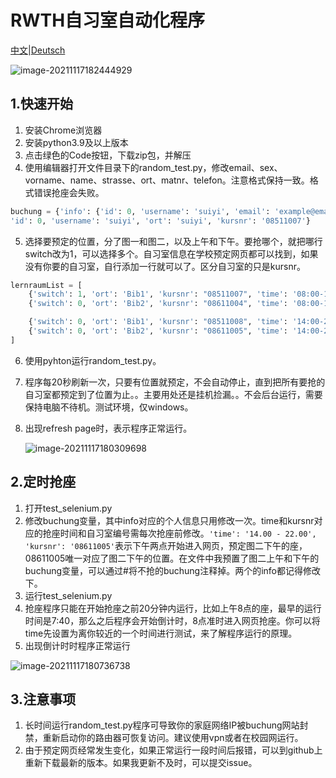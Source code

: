 # RWTH自习室自动化程序

[中文](https://github.com/xieqifei/AutoLernraum)|[Deutsch](https://github.com/xieqifei/AutoLernraum/blob/main/README_DE.md)

![image-20211117182444929](https://i.loli.net/2021/11/18/FoOYsD5hGQMcrIA.png)

## 1.快速开始

1. 安装Chrome浏览器
2. 安装python3.9及以上版本
3. 点击绿色的Code按钮，下载zip包，并解压
4. 使用编辑器打开文件目录下的random_test.py，修改email、sex、vorname、name、strasse、ort、matnr、telefon。注意格式保持一致。格式错误抢座会失败。

```python
buchung = {'info': {'id': 0, 'username': 'suiyi', 'email': 'example@email.com', 'sex': 'M', 'vorname': 'Feieie', 'name': 'Xu', 'strasse': 'Ponttorstr.1','ort': '52074  Aachen', 'status': 'S-RWTH', 'matnr': '404093', 'telefon': '00491799860915'}, 
'id': 0, 'username': 'suiyi', 'ort': 'suiyi', 'kursnr': '08511007'}
```

5. 选择要预定的位置，分了图一和图二，以及上午和下午。要抢哪个，就把哪行switch改为1，可以选择多个。自习室信息在学校预定网页都可以找到，如果没有你要的自习室，自行添加一行就可以了。区分自习室的只是kursnr。

```python
lernraumList = [
    {'switch': 1, 'ort': 'Bib1', 'kursnr': "08511007", 'time': '08:00-14:00'},
    {'switch': 0, 'ort': 'Bib2', 'kursnr': "08611004", 'time': '08:00-14:00'},

    {'switch': 0, 'ort': 'Bib1', 'kursnr': "08511008", 'time': '14:00-20:00'},
    {'switch': 0, 'ort': 'Bib2', 'kursnr': "08611005", 'time': '14:00-20:00'}
]
```

6. 使用pyhton运行random_test.py。

7. 程序每20秒刷新一次，只要有位置就预定，不会自动停止，直到把所有要抢的自习室都预定到了位置为止。。主要用处还是挂机捡漏。。不会后台运行，需要保持电脑不待机。测试环境，仅windows。

8. 出现refresh page时，表示程序正常运行。

   ![image-20211117180309698](https://i.loli.net/2021/11/18/Xkz2CUGAlWbupqw.png)

## 2.定时抢座

1. 打开test_selenium.py
2. 修改buchung变量，其中info对应的个人信息只用修改一次。time和kursnr对应的抢座时间和自习室编号需每次抢座前修改。`'time': '14.00 - 22.00', 'kursnr': '08611005'`表示下午两点开始进入网页，预定图二下午的座，08611005唯一对应了图二下午的位置。在文件中我预置了图二上午和下午的buchung变量，可以通过#将不抢的buchung注释掉。两个的info都记得修改下。
3. 运行test_selenium.py
4. 抢座程序只能在开始抢座之前20分钟内运行，比如上午8点的座，最早的运行时间是7:40，那么之后程序会开始倒计时，8点准时进入网页抢座。你可以将time先设置为离你较近的一个时间进行测试，来了解程序运行的原理。
5. 出现倒计时时程序正常运行

![image-20211117180736738](https://i.loli.net/2021/11/18/BbOo1FpGwiJjrWS.png)

## 3.注意事项

1. 长时间运行random_test.py程序可导致你的家庭网络IP被buchung网站封禁，重新启动你的路由器可恢复访问。建议使用vpn或者在校园网运行。
2. 由于预定网页经常发生变化，如果正常运行一段时间后报错，可以到github上重新下载最新的版本。如果我更新不及时，可以提交issue。

